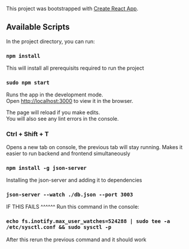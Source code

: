 This project was bootstrapped with [Create React App](https://github.com/facebook/create-react-app).

## Available Scripts

In the project directory, you can run:

### `npm install`

This will install all prerequisits required to run the project


### `sudo npm start`

Runs the app in the development mode.<br>
Open [http://localhost:3000](http://localhost:3000) to view it in the browser.

The page will reload if you make edits.<br>
You will also see any lint errors in the console.

### Ctrl + Shift + T

Opens a new tab on console, the previous tab will stay running.
Makes it easier to run backend and frontend simultaneously

### `npm install -g json-server`

Installing the json-server and adding it to dependencies

### `json-server --watch ./db.json --port 3003`



IF THIS FAILS ^^^^^^ Run this command in the console:

### `echo fs.inotify.max_user_watches=524288 | sudo tee -a /etc/sysctl.conf && sudo sysctl -p`

After this rerun the previous command and it should work
